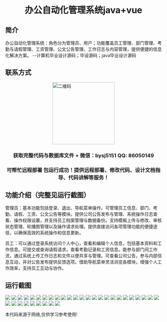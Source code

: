 <p><h1 align="center">办公自动化管理系统java+vue</h1></p>

## 简介
办公自动化管理系统：角色分为管理员、用户；功能覆盖员工管理、部门管理、考勤与请假管理、工资管理、公文公告管理、工作日志与内容管理，提供便捷的信息化解决方案。    --计算机毕业设计源码；毕设源码；java毕业设计源码


## 联系方式
<img src="https://bs-1329754181.cos.ap-shanghai.myqcloud.com/wx.jpg" alt="二维码" style="display: block; margin: 0 auto;" width="200px">
<p><h3 align="center">获取完整代码与数据库文件 + 微信：bysj5151 QQ: 86050149</h3></p>
<p><h3 align="center">可帮忙远程部署 包运行成功！提供远程部署、修改代码、设计文档指导、代码讲解等服务！</h3></p>

## 功能介绍（完整见运行截图）
管理员：基本功能包括登录、退出、导航菜单操作。可管理员工信息、部门、考勤、请假、工资、公文公告等模块。提供公司公告发布与管理、系统操作日志查看、操作权限设置，并支持员工档案管理与数据备份。支持模板上传与修改、审核状态管理、轮播图管理以及操作请求处理。提供直接访问各项管理功能的便捷途径，以确保高效的系统操作和信息更新。

员工：可以通过登录系统访问个人中心，查看和编辑个人信息，包括基本资料和工作信息。可提交或查询请假请求，查看考勤记录和工资信息。能参与部门间工作流，通过系统上传工作日志和文件以便共享与管理。可查看公司公告，参与内部信息互动，并对公告发布提供反馈选项。借助导航菜单灵活浏览各模块，增强个人工作效率，支持员工互动与协作。


## 运行截图
![](https://bs-1329754181.cos.ap-shanghai.myqcloud.com/ssm/OfficeAutomationManagementSystem/img/001.jpg)
![](https://bs-1329754181.cos.ap-shanghai.myqcloud.com/ssm/OfficeAutomationManagementSystem/img/002.jpg)
![](https://bs-1329754181.cos.ap-shanghai.myqcloud.com/ssm/OfficeAutomationManagementSystem/img/003.jpg)
![](https://bs-1329754181.cos.ap-shanghai.myqcloud.com/ssm/OfficeAutomationManagementSystem/img/004.jpg)
![](https://bs-1329754181.cos.ap-shanghai.myqcloud.com/ssm/OfficeAutomationManagementSystem/img/005.jpg)
![](https://bs-1329754181.cos.ap-shanghai.myqcloud.com/ssm/OfficeAutomationManagementSystem/img/006.jpg)
![](https://bs-1329754181.cos.ap-shanghai.myqcloud.com/ssm/OfficeAutomationManagementSystem/img/007.jpg)
![](https://bs-1329754181.cos.ap-shanghai.myqcloud.com/ssm/OfficeAutomationManagementSystem/img/008.jpg)
![](https://bs-1329754181.cos.ap-shanghai.myqcloud.com/ssm/OfficeAutomationManagementSystem/img/009.jpg)
![](https://bs-1329754181.cos.ap-shanghai.myqcloud.com/ssm/OfficeAutomationManagementSystem/img/010.jpg)
![](https://bs-1329754181.cos.ap-shanghai.myqcloud.com/ssm/OfficeAutomationManagementSystem/img/011.jpg)
![](https://bs-1329754181.cos.ap-shanghai.myqcloud.com/ssm/OfficeAutomationManagementSystem/img/012.jpg)
![](https://bs-1329754181.cos.ap-shanghai.myqcloud.com/ssm/OfficeAutomationManagementSystem/img/013.jpg)
![](https://bs-1329754181.cos.ap-shanghai.myqcloud.com/ssm/OfficeAutomationManagementSystem/img/014.jpg)
![](https://bs-1329754181.cos.ap-shanghai.myqcloud.com/ssm/OfficeAutomationManagementSystem/img/015.jpg)
![](https://bs-1329754181.cos.ap-shanghai.myqcloud.com/ssm/OfficeAutomationManagementSystem/img/016.jpg)
![](https://bs-1329754181.cos.ap-shanghai.myqcloud.com/ssm/OfficeAutomationManagementSystem/img/017.jpg)
![](https://bs-1329754181.cos.ap-shanghai.myqcloud.com/ssm/OfficeAutomationManagementSystem/img/018.jpg)
![](https://bs-1329754181.cos.ap-shanghai.myqcloud.com/ssm/OfficeAutomationManagementSystem/img/019.jpg)
![](https://bs-1329754181.cos.ap-shanghai.myqcloud.com/ssm/OfficeAutomationManagementSystem/img/020.jpg)
![](https://bs-1329754181.cos.ap-shanghai.myqcloud.com/ssm/OfficeAutomationManagementSystem/img/021.jpg)
![](https://bs-1329754181.cos.ap-shanghai.myqcloud.com/ssm/OfficeAutomationManagementSystem/img/022.jpg)
![](https://bs-1329754181.cos.ap-shanghai.myqcloud.com/ssm/OfficeAutomationManagementSystem/img/023.jpg)
![](https://bs-1329754181.cos.ap-shanghai.myqcloud.com/ssm/OfficeAutomationManagementSystem/img/024.jpg)
![](https://bs-1329754181.cos.ap-shanghai.myqcloud.com/ssm/OfficeAutomationManagementSystem/img/025.jpg)
![](https://bs-1329754181.cos.ap-shanghai.myqcloud.com/ssm/OfficeAutomationManagementSystem/img/026.jpg)
![](https://bs-1329754181.cos.ap-shanghai.myqcloud.com/ssm/OfficeAutomationManagementSystem/img/027.jpg)
![](https://bs-1329754181.cos.ap-shanghai.myqcloud.com/ssm/OfficeAutomationManagementSystem/img/028.jpg)
![](https://bs-1329754181.cos.ap-shanghai.myqcloud.com/ssm/OfficeAutomationManagementSystem/img/029.jpg)
![](https://bs-1329754181.cos.ap-shanghai.myqcloud.com/ssm/OfficeAutomationManagementSystem/img/030.jpg)
![](https://bs-1329754181.cos.ap-shanghai.myqcloud.com/ssm/OfficeAutomationManagementSystem/img/031.jpg)
![](https://bs-1329754181.cos.ap-shanghai.myqcloud.com/ssm/OfficeAutomationManagementSystem/img/032.jpg)
![](https://bs-1329754181.cos.ap-shanghai.myqcloud.com/ssm/OfficeAutomationManagementSystem/img/033.jpg)
![](https://bs-1329754181.cos.ap-shanghai.myqcloud.com/ssm/OfficeAutomationManagementSystem/img/034.jpg)

<p>本代码来源于网络,仅供学习参考使用!</p>
